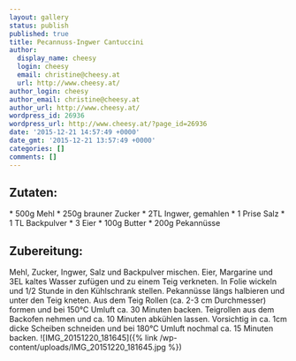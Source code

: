 ```yaml
---
layout: gallery
status: publish
published: true
title: Pecannuss-Ingwer Cantuccini
author:
  display_name: cheesy
  login: cheesy
  email: christine@cheesy.at
  url: http://www.cheesy.at/
author_login: cheesy
author_email: christine@cheesy.at
author_url: http://www.cheesy.at/
wordpress_id: 26936
wordpress_url: http://www.cheesy.at/?page_id=26936
date: '2015-12-21 14:57:49 +0000'
date_gmt: '2015-12-21 13:57:49 +0000'
categories: []
comments: []
---
```

## Zutaten:
\* 500g Mehl
\* 250g brauner Zucker
\* 2TL Ingwer, gemahlen
\* 1 Prise Salz
\* 1 TL Backpulver
\* 3 Eier
\* 100g Butter
\* 200g Pekannüsse
## Zubereitung:
Mehl, Zucker, Ingwer, Salz und Backpulver mischen. Eier, Margarine und 3EL kaltes Wasser zufügen und zu einem Teig verkneten. In Folie wickeln und 1/2 Stunde in den Kühlschrank stellen. Pekannüsse längs halbieren und unter den Teig kneten. Aus dem Teig Rollen (ca. 2-3 cm Durchmesser) formen und bei 150°C Umluft ca. 30 Minuten backen. Teigrollen aus dem Backofen nehmen und ca. 10 Minuten abkühlen lassen. Vorsichtig in ca. 1cm dicke Scheiben schneiden und bei 180°C Umluft nochmal ca. 15 Minuten backen.
![IMG_20151220_181645]({% link /wp-content/uploads/IMG_20151220_181645.jpg %})
